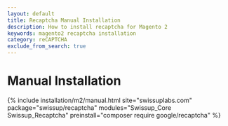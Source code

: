 ```yaml
---
layout: default
title: Recaptcha Manual Installation
description: How to install recaptcha for Magento 2
keywords: magento2 recaptcha installation
category: reCAPTCHA
exclude_from_search: true
---
```


# Manual Installation

{% include installation/m2/manual.html site="swissuplabs.com" package="swissup/recaptcha" modules="Swissup_Core Swissup_Recaptcha" preinstall="composer require google/recaptcha" %}

